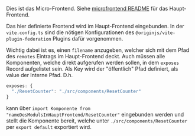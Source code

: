 Dies ist das Micro-Frontend.
Siehe [microfrontend README](../main/README.md) für das Haupt-Frontend.

Das hier definierte Frontend wird im Haupt-Frontend eingebunden. 
In der `vite.config.ts` sind die nötigen Konfigurationen des `@originjs/vite-plugin-federation` Plugins dafür vorgenommen.

Wichtig dabei ist es, einen `filename` anzugeben, welcher sich mit dem Pfad des `remotes` Eintrags im Haupt-Frontend deckt.
Auch müssen alle Komponenten, welche direkt aufgerufen werden sollen, in dem `exposes` Record aufgelistet sein. Als Key wird der "öffentlich" Pfad definiert, als value der Interne Pfad. D.h. 
```ts
exposes: {
  "./ResetCounter": "./src/components/ResetCounter"
}
```
kann über `import Komponente from "nameDesModulsInHauptFrontend/ResetCounter"` eingebunden werden und stellt die Komponente bereit, welche unter `./src/components/ResetCounter` per `export default` exportiert wird.